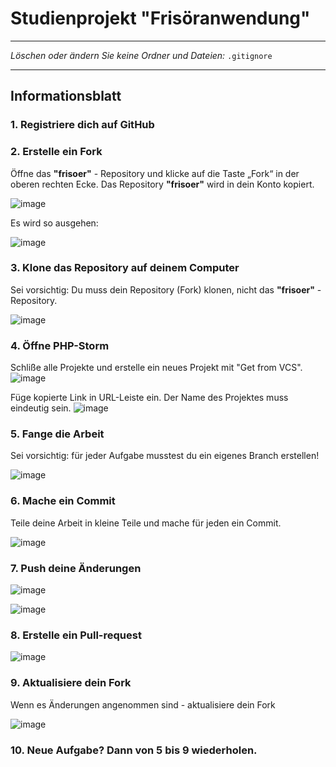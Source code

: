 # Studienprojekt "Frisöranwendung"

---

_Löschen oder ändern Sie keine Ordner und Dateien:_
`.gitignore`

---

## Informationsblatt

### 1. Registriere dich auf GitHub
### 2. Erstelle ein Fork

Öffne das **"frisoer"** - Repository und klicke auf die Taste „Fork“ in der oberen rechten Ecke. Das Repository **"frisoer"** wird in dein Konto kopiert.

![image](https://user-images.githubusercontent.com/57729597/217553607-06c20678-89b9-47f7-8763-eb8a46e2c939.png)

Es wird so ausgehen:

![image](https://user-images.githubusercontent.com/57729597/217553955-9e10d673-5160-4e24-8866-9a7447f5f4c7.png)

### 3. Klone das Repository auf deinem Computer
Sei vorsichtig: Du muss dein Repository (Fork) klonen, nicht das **"frisoer"** - Repository.

![image](https://user-images.githubusercontent.com/57729597/217555635-49bceee1-d385-47f5-aeaa-a315c4601e66.png)

### 4. Öffne PHP-Storm

Schliße alle Projekte und erstelle ein neues Projekt mit "Get from VCS". 
![image](https://user-images.githubusercontent.com/57729597/217557820-6f26d299-efa9-4317-b6eb-16742fba7b67.png)

Füge kopierte Link in URL-Leiste ein. Der Name des Projektes muss eindeutig sein.
![image](https://user-images.githubusercontent.com/57729597/217558147-230fd074-c4f8-4cfb-896a-4880147c41e6.png)

### 5. Fange die Arbeit
Sei vorsichtig: für jeder Aufgabe musstest du ein eigenes Branch erstellen!

![image](https://user-images.githubusercontent.com/57729597/217560873-151a1ce9-9cfd-49d8-a220-09e682786556.png)

### 6. Mache ein Commit
Teile deine Arbeit in kleine Teile und mache für jeden ein Commit.

![image](https://user-images.githubusercontent.com/57729597/217561712-2abb2014-8717-43d0-a066-46510bfa22a2.png)

### 7. Push deine Änderungen
![image](https://user-images.githubusercontent.com/57729597/217562160-f27607cc-713e-416c-a589-352ace00407a.png)

![image](https://user-images.githubusercontent.com/57729597/217562469-63effc3d-bdb8-4861-a905-e5f2f0683c2d.png)

### 8. Erstelle ein Pull-request
![image](https://user-images.githubusercontent.com/57729597/217607681-c14645a9-41b5-4009-9ca2-9b9591d44028.png)

### 9. Aktualisiere dein Fork
Wenn es Änderungen angenommen sind - aktualisiere dein Fork

![image](https://user-images.githubusercontent.com/57729597/217608511-39bfc5f7-f09e-4986-b78e-747c1cdae3a4.png)

### 10. Neue Aufgabe? Dann von 5 bis 9 wiederholen.
